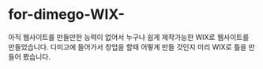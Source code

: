 # for-dimego-WIX-

아직 웹사이트를 만들만한 능력이 없어서 누구나 쉽게 제작가능한 WIX로 웹사이트를 만들었습니다.
디미고에 들어가서 창업을 할때 어떻게 만들 것인지 미리 WIX로 틀을 만들어 봤습니다.
